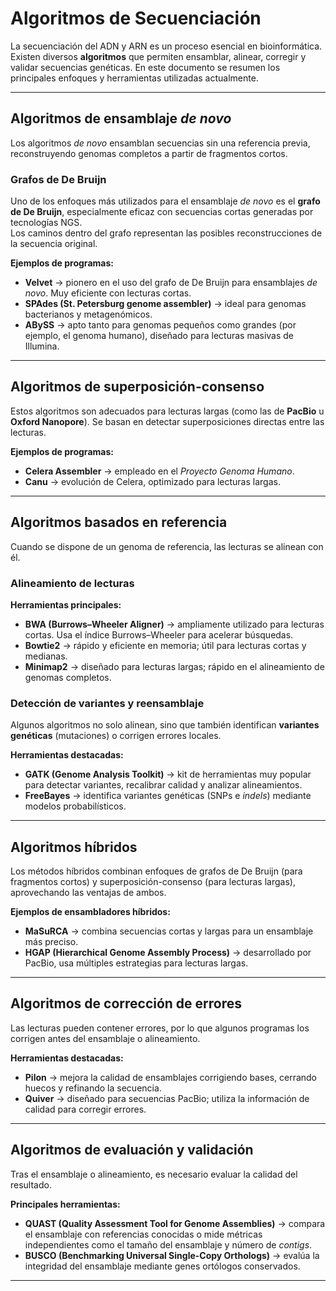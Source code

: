 # Algoritmos de Secuenciación

La secuenciación del ADN y ARN es un proceso esencial en bioinformática. Existen diversos **algoritmos** que permiten ensamblar, alinear, corregir y validar secuencias genéticas. En este documento se resumen los principales enfoques y herramientas utilizadas actualmente.

---

## Algoritmos de ensamblaje *de novo*

Los algoritmos *de novo* ensamblan secuencias sin una referencia previa, reconstruyendo genomas completos a partir de fragmentos cortos.

### Grafos de De Bruijn

Uno de los enfoques más utilizados para el ensamblaje *de novo* es el **grafo de De Bruijn**, especialmente eficaz con secuencias cortas generadas por tecnologías NGS.  
Los caminos dentro del grafo representan las posibles reconstrucciones de la secuencia original.

**Ejemplos de programas:**

- **Velvet** → pionero en el uso del grafo de De Bruijn para ensamblajes *de novo*. Muy eficiente con lecturas cortas.  
- **SPAdes (St. Petersburg genome assembler)** → ideal para genomas bacterianos y metagenómicos.  
- **ABySS** → apto tanto para genomas pequeños como grandes (por ejemplo, el genoma humano), diseñado para lecturas masivas de Illumina.

---

## Algoritmos de superposición-consenso

Estos algoritmos son adecuados para lecturas largas (como las de **PacBio** u **Oxford Nanopore**). Se basan en detectar superposiciones directas entre las lecturas.

**Ejemplos de programas:**

- **Celera Assembler** → empleado en el *Proyecto Genoma Humano*.  
- **Canu** → evolución de Celera, optimizado para lecturas largas.

---

## Algoritmos basados en referencia

Cuando se dispone de un genoma de referencia, las lecturas se alinean con él.

### Alineamiento de lecturas

**Herramientas principales:**

- **BWA (Burrows–Wheeler Aligner)** → ampliamente utilizado para lecturas cortas. Usa el índice Burrows–Wheeler para acelerar búsquedas.  
- **Bowtie2** → rápido y eficiente en memoria; útil para lecturas cortas y medianas.  
- **Minimap2** → diseñado para lecturas largas; rápido en el alineamiento de genomas completos.

### Detección de variantes y reensamblaje

Algunos algoritmos no solo alinean, sino que también identifican **variantes genéticas** (mutaciones) o corrigen errores locales.

**Herramientas destacadas:**

- **GATK (Genome Analysis Toolkit)** → kit de herramientas muy popular para detectar variantes, recalibrar calidad y analizar alineamientos.  
- **FreeBayes** → identifica variantes genéticas (SNPs e *indels*) mediante modelos probabilísticos.

---

## Algoritmos híbridos

Los métodos híbridos combinan enfoques de grafos de De Bruijn (para fragmentos cortos) y superposición-consenso (para lecturas largas), aprovechando las ventajas de ambos.

**Ejemplos de ensambladores híbridos:**

- **MaSuRCA** → combina secuencias cortas y largas para un ensamblaje más preciso.  
- **HGAP (Hierarchical Genome Assembly Process)** → desarrollado por PacBio, usa múltiples estrategias para lecturas largas.

---

## Algoritmos de corrección de errores

Las lecturas pueden contener errores, por lo que algunos programas los corrigen antes del ensamblaje o alineamiento.

**Herramientas destacadas:**

- **Pilon** → mejora la calidad de ensamblajes corrigiendo bases, cerrando huecos y refinando la secuencia.  
- **Quiver** → diseñado para secuencias PacBio; utiliza la información de calidad para corregir errores.

---

## Algoritmos de evaluación y validación

Tras el ensamblaje o alineamiento, es necesario evaluar la calidad del resultado.

**Principales herramientas:**

- **QUAST (Quality Assessment Tool for Genome Assemblies)** → compara el ensamblaje con referencias conocidas o mide métricas independientes como el tamaño del ensamblaje y número de *contigs*.  
- **BUSCO (Benchmarking Universal Single-Copy Orthologs)** → evalúa la integridad del ensamblaje mediante genes ortólogos conservados.

---

